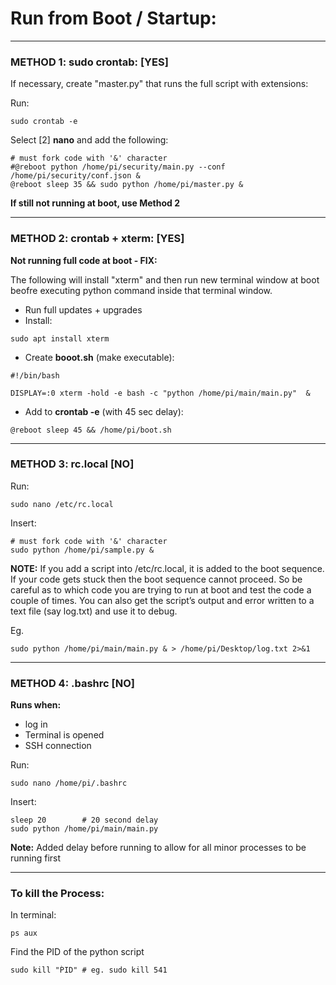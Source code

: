 # Run from Boot / Startup:

---
### METHOD 1: sudo crontab:		[YES]

If necessary, create "master.py" that runs the full script with extensions:

Run:
```
sudo crontab -e
```
Select [2] **nano** and add the following:
```
# must fork code with '&' character
#@reboot python /home/pi/security/main.py --conf /home/pi/security/conf.json &
@reboot sleep 35 && sudo python /home/pi/master.py &
```

**If still not running at boot, use Method 2**

---
### METHOD 2: crontab + xterm: [YES]

**Not running full code at boot - FIX:**

The following will install "xterm" and then run new terminal window at boot beofre executing python command inside that terminal window.

* Run full updates + upgrades
* Install:
```
sudo apt install xterm
```
* Create **booot.sh** (make executable):
```
#!/bin/bash

DISPLAY=:0 xterm -hold -e bash -c "python /home/pi/main/main.py"  &
```
* Add to **crontab -e** (with 45 sec delay):
```
@reboot sleep 45 && /home/pi/boot.sh
```

---
### METHOD 3: rc.local		[NO]

Run:
```
sudo nano /etc/rc.local
```
Insert:
```
# must fork code with '&' character
sudo python /home/pi/sample.py &
```

**NOTE:**
If you add a script into /etc/rc.local, it is added to the boot sequence. 
If your code gets stuck then the boot sequence cannot proceed. So be careful as to which code you 
are trying to run at boot and test the code a couple of times. You can also get the script’s 
output and error written to a text file (say log.txt) and use it to debug.

Eg.
```
sudo python /home/pi/main/main.py & > /home/pi/Desktop/log.txt 2>&1
```

---
### METHOD 4: .bashrc		[NO]

**Runs when:**

* log in
* Terminal is opened
* SSH connection

Run:
```
sudo nano /home/pi/.bashrc
```
Insert:
```
sleep 20        # 20 second delay
sudo python /home/pi/main/main.py
```

**Note:**
Added delay before running to allow for all minor processes to be running first

---
### To kill the Process:

In terminal:
```
ps aux
```
Find the PID of the python script
```
sudo kill "ṔID"	# eg. sudo kill 541
```